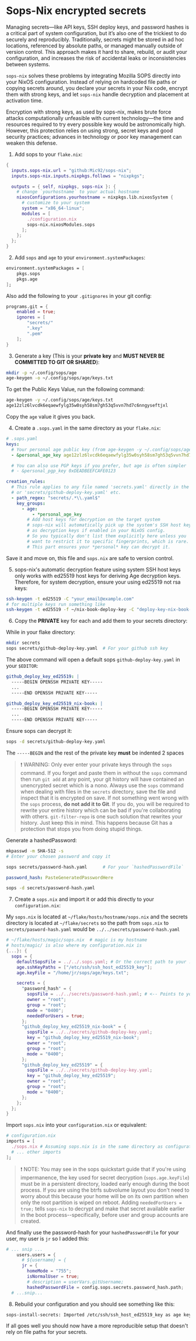 # Sops-Nix encrypted secrets

Managing secrets—like API keys, SSH deploy keys, and password hashes is a
critical part of system configuration, but it’s also one of the trickiest to do
securely and reproducibly. Traditionally, secrets might be stored in ad hoc
locations, referenced by absolute paths, or managed manually outside of version
control. This approach makes it hard to share, rebuild, or audit your
configuration, and increases the risk of accidental leaks or inconsistencies
between systems.

`sops-nix` solves these problems by integrating Mozilla SOPS directly into your
NixOS configuration. Instead of relying on hardcoded file paths or copying
secrets around, you declare your secrets in your Nix code, encrypt them with
strong keys, and let `sops-nix` handle decryption and placement at activation
time.

Encryption with strong keys, as used by sops-nix, makes brute force attacks
computationally unfeasible with current technology—the time and resources
required to try every possible key would be astronomically high. However, this
protection relies on using strong, secret keys and good security practices;
advances in technology or poor key management can weaken this defense.

1. Add sops to your `flake.nix`:

```nix
{
  inputs.sops-nix.url = "github:Mic92/sops-nix";
  inputs.sops-nix.inputs.nixpkgs.follows = "nixpkgs";

  outputs = { self, nixpkgs, sops-nix }: {
    # change `yourhostname` to your actual hostname
    nixosConfigurations.yourhostname = nixpkgs.lib.nixosSystem {
      # customize to your system
      system = "x86_64-linux";
      modules = [
        ./configuration.nix
        sops-nix.nixosModules.sops
      ];
    };
  };
}
```

2. Add `sops` and `age` to your `environment.systemPackages`:

```nix
environment.systemPackages = [
    pkgs.sops
    pkgs.age
];
```

Also add the following to your `.gitignores` in your git config:

```nix
programs.git = {
    enabled = true;
    ignores = [
        "secrets/"
        ".key"
        ".pem"
    ];
}
```

3. Generate a key (This is your **private key** and **MUST NEVER BE COMMITTED TO
   GIT OR SHARED**):

```bash
mkdir -p ~/.config/sops/age
age-keygen -o ~/.config/sops/age/keys.txt
```

To get the Public Keys Value, run the following command:

```bash
age-keygen -y ~/.config/sops/age/keys.txt
age12zlz6lvcdk6eqaewfylg35w0syh58sm7gh53q5vvn7hd7c6nngyseftjxl
```

Copy the `age` value it gives you back.

4. Create a `.sops.yaml` in the same directory as your `flake.nix`:

```yaml
# .sops.yaml
keys:
  # Your personal age public key (from age-keygen -y ~/.config/sops/age/keys.txt)
  - &personal_age_key age12zlz6lvcdk6eqaewfylg35w0syh58sm7gh53q5vvn7hd7c6nngyseftjxl

  # You can also use PGP keys if you prefer, but age is often simpler
  # - &personal_pgp_key 0xDEADBEEFCAFE0123

creation_rules:
  # This rule applies to any file named 'secrets.yaml' directly in the 'secrets/' directory
  # or 'secrets/github-deploy-key.yaml' etc.
  - path_regex: "secrets/.*\\.yaml$"
    key_groups:
      - age:
          - *personal_age_key
        # Add host keys for decryption on the target system
        # sops-nix will automatically pick up the system's SSH host keys
        # as decryption keys if enabled in your NixOS config.
        # So you typically don't list them explicitly here unless you
        # want to restrict it to specific fingerprints, which is rare.
        # This part ensures your *personal* key can decrypt it.
```

Save it and move on, this file and `sops.nix` are safe to version control.

5. sops-nix's automatic decryption feature using system SSH host keys only works
   with ed25519 host keys for deriving Age decryption keys. Therefore, for
   system decryption, ensure your using ed25519 not rsa keys:

```bash
ssh-keygen -t ed25519 -C "your_email@example.com"
# for multiple keys run something like
ssh-keygen -t ed25519 -f ~/nix-book-deploy-key -C "deploy-key-nix-book-repo"
```

6. Copy the **PRIVATE** key for each and add them to your secrets directory:

While in your flake directory:

```bash
mkdir secrets
sops secrets/github-deploy-key.yaml  # For your github ssh key
```

The above command will open a default sops `github-deploy-key.yaml` in your
`$EDITOR`:

```yaml
github_deploy_key_ed25519: |
  -----BEGIN OPENSSH PRIVATE KEY-----
  ...
  -----END OPENSSH PRIVATE KEY-----

github_deploy_key_ed25519_nix-book: |
  -----BEGIN OPENSSH PRIVATE KEY-----
  ...
  -----END OPENSSH PRIVATE KEY-----
```

Ensure sops can decrypt it:

```bash
sops -d secrets/github-deploy-key.yaml
```

The `-----BEGIN` and the rest of the private key **must** be indented 2 spaces

> ❗ WARNING: Only ever enter your private keys through the `sops` command. If
> you forget and paste them in without the `sops` command then run `git add` at
> any point, your git history will have contained an unencrypted secret which is
> a nono. Always use the `sops` command when dealing with files in the `secrets`
> directory, save the file and inspect that it is encrypted on save. If not
> something went wrong with the `sops` process, **do not add it to Git**. If you
> do, you will be required to rewrite your entire history which can be bad if
> you're collaborating with others. `git-filter-repo` is one such solution that
> rewrites your history. Just keep this in mind. This happens because Git has a
> protection that stops you from doing stupid things.

Generate a hashedPassword:

```bash
mkpasswd -m SHA-512 -s
# Enter your chosen password and copy it
```

```bash
sops secrets/password-hash.yaml      # For your `hashedPasswordFile`
```

```yaml
password_hash: PasteGeneratedPasswordHere
```

```bash
sops -d secrets/password-hash.yaml
```

7. Create a `sops.nix` and import it or add this directly to your
   `configuration.nix`:

My `sops.nix` is located at `~/flake/hosts/hostname/sops.nix` and the secrets
directory is located at `~/flake/secrets` so the path from `sops.nix` to
`secrets/pasword-hash.yaml` would be `../../secrets/password-hash.yaml`

```nix
# ~/flake/hosts/magic/sops.nix  # magic is my hostname
# hosts/magic/ is also where my configuration.nix is
{...}: {
  sops = {
    defaultSopsFile = ../../.sops.yaml; # Or the correct path to your .sops.yaml
    age.sshKeyPaths = ["/etc/ssh/ssh_host_ed25519_key"];
    age.keyFile = "/home/jr/sops/age/keys.txt";

    secrets = {
      "password_hash" = {
        sopsFile = ../../secrets/password-hash.yaml; # <-- Points to your password hash file
        owner = "root";
        group = "root";
        mode = "0400";
        neededForUsers = true;
      };
      "github_deploy_key_ed25519_nix-book" = {
        sopsFile = ../../secrets/github-deploy-key.yaml;
        key = "github_deploy_key_ed25519_nix-book";
        owner = "root";
        group = "root";
        mode = "0400";
      };
      "github_deploy_key_ed25519" = {
        sopsFile = ../../secrets/github-deploy-key.yaml;
        key = "github_deploy_key_ed25519";
        owner = "root";
        group = "root";
        mode = "0400";
      };
    };
  };
}
```

Import `sops.nix` into your `configuration.nix` or equivalent:

```nix
# configuration.nix
imports = [
  ./sops.nix # Assuming sops.nix is in the same directory as configuration.nix, adjust path as needed
  # ... other imports
];
```

> ❗ NOTE: You may see in the sops quickstart guide that if you're using
> impermanence, the key used for secret decryption (`sops.age.keyFile`) must be
> in a persistent directory, loaded early enough during the boot process. If you
> are using the btrfs subvolume layout you don't need to worry about this
> because your home will be on its own partition when only the root partition is
> wiped on reboot. Adding `neededForUsers = true;` tells `sops-nix` to decrypt
> and make that secret available earlier in the boot process--specifically,
> before user and group accounts are created.

And finally use the password-hash for your `hashedPasswordFile` for your user,
my user is `jr` so I added this:

```nix
# ... snip ...
    users.users = {
      # ${username} = {
      jr = {
        homeMode = "755";
        isNormalUser = true;
        # description = userVars.gitUsername;
        hashedPasswordFile = config.sops.secrets.password_hash.path;
  # ...snip...
```

8. Rebuild your configuration and you should see something like this:

```bash
sops-install-secrets: Imported /etc/ssh/ssh_host_ed25519_key as age key with fingerprint age1smamkzrwpdxw63hrxxcq8kmejsm4olknsrg72vd0qtfpmlzlvnf8uws38mzuj
```

If all goes well you should now have a more reproducible setup that doesn't rely
on file paths for your secrets.
